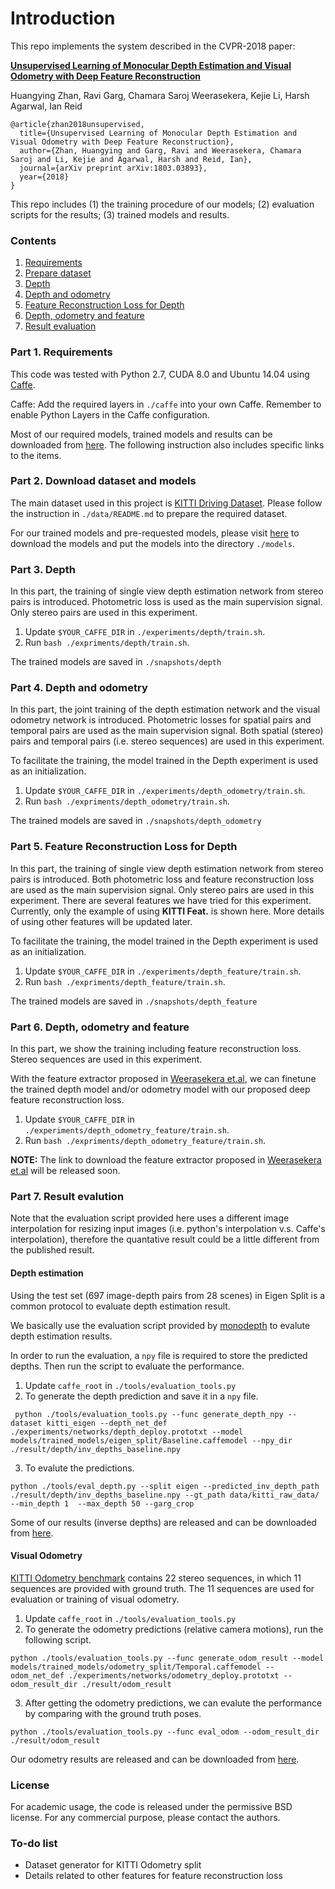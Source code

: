 # Introduction

This repo implements the system described in the CVPR-2018 paper:

[**Unsupervised Learning of Monocular Depth Estimation and Visual Odometry with Deep Feature Reconstruction** 
](https://arxiv.org/abs/1803.03893) 

Huangying Zhan, Ravi Garg, Chamara Saroj Weerasekera, Kejie Li, Harsh Agarwal, Ian Reid

```
@article{zhan2018unsupervised,
  title={Unsupervised Learning of Monocular Depth Estimation and Visual Odometry with Deep Feature Reconstruction},
  author={Zhan, Huangying and Garg, Ravi and Weerasekera, Chamara Saroj and Li, Kejie and Agarwal, Harsh and Reid, Ian},
  journal={arXiv preprint arXiv:1803.03893},
  year={2018}
}
```
This repo includes (1) the training procedure of our models;  (2) evaluation scripts for the results; (3) trained models and results.


### Contents
1. [Requirements](#part-1-requirements)
2. [Prepare dataset](#part-2-prepare-dataset)
3. [Depth](#part-3-depth)
4. [Depth and odometry](#part-4-depth-and-odometry)
5. [Feature Reconstruction Loss for Depth](#part-5-feature-reconstruction-loss-for-depth)
6. [Depth, odometry and feature](#part-6-depth-odometry-and-feature)
7. [Result evaluation](#part-7-result-evaluation)


### Part 1. Requirements

This code was tested with Python 2.7, CUDA 8.0 and Ubuntu 14.04 using [Caffe](http://caffe.berkeleyvision.org/).

Caffe: Add the required layers in `./caffe` into your own Caffe. Remember to enable Python Layers in the Caffe configuration.

Most of our required models, trained models and results can be downloaded from [here](https://www.dropbox.com/sh/qxfqflrrzzwupua/AAAPA1mF0QaKwwR2Ds0jtDhYa?dl=0). The following instruction also includes specific links to the items.

### Part 2. Download dataset and models

The main dataset used in this project is [KITTI Driving Dataset](http://www.cvlibs.net/datasets/kitti/raw_data.php). Please follow the instruction in `./data/README.md` to prepare the required dataset.

For our trained models and pre-requested models, please visit [here](https://www.dropbox.com/sh/60onn52jm9g2ygu/AADUkDRkwycS1STazstG5XOpa?dl=0) to download the models and put the models into the directory `./models`.

### Part 3. Depth

In this part, the training of single view depth estimation network from stereo pairs is introduced. Photometric loss is used as the main supervision signal. Only stereo pairs are used in this experiment.

1. Update `$YOUR_CAFFE_DIR` in `./experiments/depth/train.sh`. 
2. Run `bash ./expriments/depth/train.sh`. 

The trained models are saved in `./snapshots/depth`

### Part 4. Depth and odometry

In this part, the joint training of the depth estimation network and the visual odometry network is introduced. 
Photometric losses for spatial pairs and temporal pairs are used as the main supervision signal. 
Both spatial (stereo) pairs and temporal pairs (i.e. stereo sequences) are used in this experiment.

To facilitate the training, the model trained in the Depth experiment is used as an initialization.
1. Update `$YOUR_CAFFE_DIR` in `./experiments/depth_odometry/train.sh`. 
2. Run `bash ./expriments/depth_odometry/train.sh`. 

The trained models are saved in `./snapshots/depth_odometry`

### Part 5. Feature Reconstruction Loss for Depth 

In this part, the training of single view depth estimation network from stereo pairs is introduced. Both photometric loss and feature reconstruction loss are used as the main supervision signal. Only stereo pairs are used in this experiment. There are several features we have tried for this experiment. Currently, only the example of using **KITTI Feat.** is shown here. More details of using other features will be updated later.

To facilitate the training, the model trained in the Depth experiment is used as an initialization.
1. Update `$YOUR_CAFFE_DIR` in `./experiments/depth_feature/train.sh`. 
2. Run `bash ./expriments/depth_feature/train.sh`. 

The trained models are saved in `./snapshots/depth_feature`

### Part 6. Depth, odometry and feature

In this part, we show the training including feature reconstruction loss.
Stereo sequences are used in this experiment.

With the feature extractor proposed in [Weerasekera et.al](https://arxiv.org/abs/1711.05919), we can finetune the trained depth model and/or odometry model with our proposed deep feature reconstruction loss.

1. Update `$YOUR_CAFFE_DIR` in `./experiments/depth_odometry_feature/train.sh`. 
2. Run `bash ./expriments/depth_odometry_feature/train.sh`. 
 
**NOTE:** The link to download the feature extractor proposed in [Weerasekera et.al](https://arxiv.org/abs/1711.05919) will be released soon.

### Part 7. Result evalution

Note that the evaluation script provided here uses a different image interpolation for resizing input images (i.e. python's interpolation v.s. Caffe's interpolation), therefore the quantative result could be a little different from the published result. 

#### Depth estimation

Using the test set (697 image-depth pairs from 28 scenes) in Eigen Split is a common protocol to evaluate depth estimation result.

We basically use the evaluation script provided by [monodepth](https://github.com/mrharicot/monodepth) to evalute depth estimation results.

In order to run the evaluation, a `npy` file is required to store the predicted depths. Then run the script to evaluate the performance.

1. Update `caffe_root` in `./tools/evaluation_tools.py`
2. To generate the depth prediction and save it in a `npy` file. 
```
 python ./tools/evaluation_tools.py --func generate_depth_npy --dataset kitti_eigen --depth_net_def ./experiments/networks/depth_deploy.prototxt --model models/trained_models/eigen_split/Baseline.caffemodel --npy_dir ./result/depth/inv_depths_baseline.npy
```

3. To evalute the predictions.
```
python ./tools/eval_depth.py --split eigen --predicted_inv_depth_path ./result/depth/inv_depths_baseline.npy --gt_path data/kitti_raw_data/ --min_depth 1  --max_depth 50 --garg_crop
```

Some of our results (inverse depths) are released and can be downloaded from [here](https://www.dropbox.com/sh/1f6nkd4ezx0qfw4/AADmGuFLIxImtikz2UJrHeTOa?dl=0).

#### Visual Odometry

[KITTI Odometry benchmark](http://www.cvlibs.net/datasets/kitti/eval_odometry.php) contains 22 stereo sequences, in which 11 sequences are provided with ground truth. The 11 sequences are used for evaluation or training of visual odometry. 

1. Update `caffe_root` in `./tools/evaluation_tools.py`
2. To generate the odometry predictions (relative camera motions), run the following script.

```
python ./tools/evaluation_tools.py --func generate_odom_result --model models/trained_models/odometry_split/Temporal.caffemodel --odom_net_def ./experiments/networks/odometry_deploy.prototxt --odom_result_dir ./result/odom_result
```

3. After getting the odometry predictions, we can evalute the performance by comparing with the ground truth poses.

```
python ./tools/evaluation_tools.py --func eval_odom --odom_result_dir ./result/odom_result
```


Our odometry results are released and can be downloaded from [here](https://www.dropbox.com/sh/qsb54kdpsp4i3wd/AAAht6__ssw3LlN168DsEqxca?dl=0).

### License
For academic usage, the code is released under the permissive BSD license. For any commercial purpose, please contact the authors.

### To-do list

- Dataset generator for KITTI Odometry split
- Details related to other features for feature reconstruction loss

